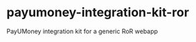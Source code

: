 payumoney-integration-kit-ror
=============================

PayUMoney integration kit for a generic RoR webapp
